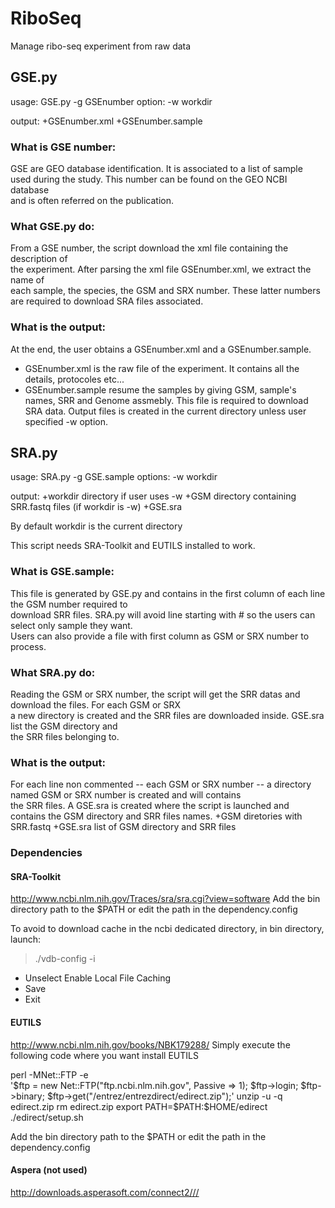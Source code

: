 # RiboSeq

Manage ribo-seq experiment from raw data


## GSE.py

usage: GSE.py -g GSEnumber
option: -w workdir

output:
+GSEnumber.xml
+GSEnumber.sample
  
### What is GSE number:
GSE are GEO database identification. It is associated to a list of sample
used during the study. This number can be found on the GEO NCBI database  
and is often referred on the publication.
  
### What GSE.py do:
From a GSE number, the script download the xml file containing the description of  
the experiment. After parsing the xml file GSEnumber.xml, we extract the name of  
each sample, the species, the GSM and SRX number. These latter numbers are required
to download SRA files associated.
  
### What is the output:
At the end, the user obtains a GSEnumber.xml and a GSEnumber.sample.  
+ GSEnumber.xml is the raw file of the experiment. It contains all the details, protocoles etc...  
+ GSEnumber.sample resume the samples by giving GSM, sample's names, SRR and Genome assmebly. This file is required to download SRA data.
Output files is created in the current directory unless user specified -w option.
  
  
## SRA.py

usage: SRA.py -g GSE.sample
options: -w workdir

output:
+workdir directory if user uses -w
+GSM directory containing SRR.fastq files (if workdir is -w)
+GSE.sra

By default workdir is the current directory

This script needs SRA-Toolkit and EUTILS installed to work.

### What is GSE.sample:  
This file is generated by GSE.py and contains in the first column of each line the GSM number required to  
download SRR files. SRA.py will avoid line starting with # so the users can select only sample they want.  
Users can also provide a file with first column as GSM or SRX number to process.

### What SRA.py do:
Reading the GSM or SRX number, the script will get the SRR datas and download the files. For each GSM or SRX  
a new directory is created and the SRR files are downloaded inside. GSE.sra list the GSM directory and  
the SRR files belonging to.

### What is the output:
For each line non commented -- each GSM or SRX number -- a directory named GSM or SRX number is created and will contains  
the SRR files. A GSE.sra is created where the script is launched and contains the GSM directory and SRR files names.
+GSM diretories with SRR.fastq
+GSE.sra list of GSM directory and SRR files

### Dependencies

#### SRA-Toolkit

http://www.ncbi.nlm.nih.gov/Traces/sra/sra.cgi?view=software
Add the bin directory path to the $PATH or edit the path in the dependency.config

To avoid to download cache in the ncbi dedicated directory, in bin directory, launch:    
> ./vdb-config -i
+ Unselect Enable Local File Caching  
+ Save  
+ Exit  

#### EUTILS 

http://www.ncbi.nlm.nih.gov/books/NBK179288/
Simply execute the following code where you want install EUTILS
  
  
perl -MNet::FTP -e \
    '$ftp = new Net::FTP("ftp.ncbi.nlm.nih.gov", Passive => 1); $ftp->login;
     $ftp->binary; $ftp->get("/entrez/entrezdirect/edirect.zip");'
unzip -u -q edirect.zip
rm edirect.zip
export PATH=$PATH:$HOME/edirect
./edirect/setup.sh

Add the bin directory path to the $PATH or edit the path in the dependency.config


#### Aspera (not used)
http://downloads.asperasoft.com/connect2///

